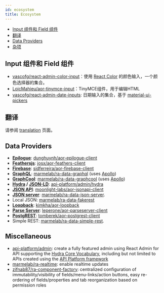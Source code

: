 ```yaml
---
id: ecosystem
title: Ecosystem
---
```

- [Input 组件和 Field 组件](#inputs-and-fields)
- [翻译](#translations)
- [Data Providers](#data-providers)
- [杂项](#miscellaneous)

## Input 组件和 Field 组件

- [vascofg/react-admin-color-input](https://github.com/vascofg/react-admin-color-input)：使用 [React Color](http://casesandberg.github.io/react-color/) 的颜色输入，一个颜色选择器的集合。
- [LoicMahieu/aor-tinymce-input](https://github.com/LoicMahieu/aor-tinymce-input)：TinyMCE组件，用于编辑HTML
- [vascofg/react-admin-date-inputs](https://github.com/vascofg/react-admin-date-inputs): 日期输入的集合，基于 [material-ui-pickers](https://material-ui-pickers.firebaseapp.com/)

## 翻译

请参阅 [translation](./Translation.md#available-locales) 页面。

## Data Providers

- **[Epilogue](https://github.com/dchester/epilogue)**: [dunghuynh/aor-epilogue-client](https://github.com/dunghuynh/aor-epilogue-client)
- **[Feathersjs](http://www.feathersjs.com/)**: [josx/aor-feathers-client](https://github.com/josx/aor-feathers-client)
- **[Firebase](https://firebase.google.com/)**: [sidferreira/aor-firebase-client](https://github.com/sidferreira/aor-firebase-client)
- **[GraphQL](http://graphql.org/)**: [marmelab/ra-data-graphql](https://github.com/marmelab/react-admin/tree/master/packages/ra-data-graphql) (uses [Apollo](http://www.apollodata.com/))
- **[GraphCool](http://www.graph.cool/)**: [marmelab/ra-data-graphcool](https://github.com/marmelab/react-admin/tree/master/packages/ra-data-graphql) (uses [Apollo](http://www.apollodata.com/))
- **[Hydra](http://www.hydra-cg.com/) / [JSON-LD](https://json-ld.org/)**: [api-platform/admin/hydra](https://github.com/api-platform/admin/blob/master/src/hydra/hydraClient.js)
- **[JSON API](http://jsonapi.org/)**: [moonlight-labs/aor-jsonapi-client](https://github.com/moonlight-labs/aor-jsonapi-client)
- **[JSON server](https://github.com/typicode/json-server)**: [marmelab/ra-data-json-server](https://github.com/marmelab/ra-data-json-server).
- Local JSON: [marmelab/ra-data-fakerest](https://github.com/marmelab/ra-data-fakerest)
- **[Loopback](http://loopback.io/)**: [kimkha/aor-loopback](https://github.com/kimkha/aor-loopback)
- **[Parse Server](https://github.com/ParsePlatform/parse-server)**: [leperone/aor-parseserver-client](https://github.com/leperone/aor-parseserver-client)
- **[PostgREST](http://postgrest.com/en/v0.4/)**: [tomberek/aor-postgrest-client](https://github.com/tomberek/aor-postgrest-client)
- Simple REST: [marmelab/ra-data-simple-rest](https://github.com/marmelab/ra-data-simple-rest).

## Miscellaneous

- [api-platform/admin](https://api-platform.com/docs/admin): create a fully featured admin using React Admin for API supporting the [Hydra Core Vocabulary](http://www.hydra-cg.com/), including but not limited to APIs created using the [API Platform framework](https://api-platform.com)
- [marmelab/ra-realtime](https://github.com/marmelab/react-admin/tree/master/packages/ra-realtime): enable realtime updates
- [zifnab87/ra-component-factory](https://github.com/zifnab87/ra-component-factory): centralized configuration of immutability/visibility of fields/menu-links/action buttons, easy re-ordering of fields/properties and tab reorganization based on permission roles